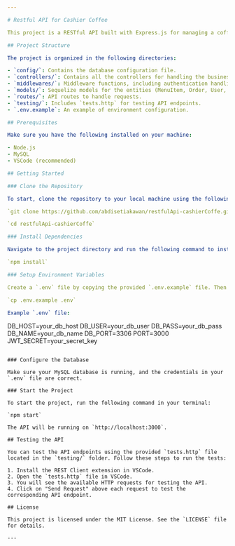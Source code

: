 ```yaml
---

# Restful API for Cashier Coffee

This project is a RESTful API built with Express.js for managing a coffee shop cashier system. It includes features for managing authentication, menus, orders, and sales reports.

## Project Structure

The project is organized in the following directories:

- `config/`: Contains the database configuration file.
- `controllers/`: Contains all the controllers for handling the business logic.
- `middlewares/`: Middleware functions, including authentication handling.
- `models/`: Sequelize models for the entities (MenuItem, Order, User, etc.).
- `routes/`: API routes to handle requests.
- `testing/`: Includes `tests.http` for testing API endpoints.
- `.env.example`: An example of environment configuration.

## Prerequisites

Make sure you have the following installed on your machine:

- Node.js
- MySQL
- VSCode (recommended)

## Getting Started

### Clone the Repository

To start, clone the repository to your local machine using the following command:

`git clone https://github.com/abdisetiakawan/restfulApi-cashierCoffe.git`

`cd restfulApi-cashierCoffe`

### Install Dependencies

Navigate to the project directory and run the following command to install all dependencies:

`npm install`

### Setup Environment Variables

Create a `.env` file by copying the provided `.env.example` file. Then update the database credentials and other environment variables in `.env` according to your MySQL configuration.

`cp .env.example .env`

Example `.env` file:

```
DB_HOST=your_db_host
DB_USER=your_db_user
DB_PASS=your_db_pass
DB_NAME=your_db_name
DB_PORT=3306
PORT=3000
JWT_SECRET=your_secret_key
```

### Configure the Database

Make sure your MySQL database is running, and the credentials in your `.env` file are correct.

### Start the Project

To start the project, run the following command in your terminal:

`npm start`

The API will be running on `http://localhost:3000`.

## Testing the API

You can test the API endpoints using the provided `tests.http` file located in the `testing/` folder. Follow these steps to run the tests:

1. Install the REST Client extension in VSCode.
2. Open the `tests.http` file in VSCode.
3. You will see the available HTTP requests for testing the API.
4. Click on "Send Request" above each request to test the corresponding API endpoint.

## License

This project is licensed under the MIT License. See the `LICENSE` file for details.

---
```


